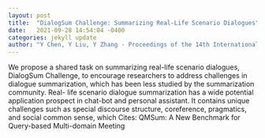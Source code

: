 ```yaml
---
layout: post
title:  "DialogSum Challenge: Summarizing Real-Life Scenario Dialogues"
date:   2021-09-28 14:54:04 -0400
categories: jekyll update
author: "Y Chen, Y Liu, Y Zhang - Proceedings of the 14th International Conference on , 2021"
---
```

We propose a shared task on summarizing real-life scenario dialogues, DialogSum Challenge, to encourage researchers to address challenges in dialogue summarization, which has been less studied by the summarization community. Real- life scenario dialogue summarization has a wide potential application prospect in chat-bot and personal assistant. It contains unique challenges such as special discourse structure, coreference, pragmatics, and social common sense, which Cites: QMSum: A New Benchmark for Query-based Multi-domain Meeting